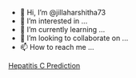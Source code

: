 - 👋 Hi, I’m @jillaharshitha73
- 👀 I’m interested in ...
- 🌱 I’m currently learning ...
- 💞️ I’m looking to collaborate on ...
- 📫 How to reach me ...

<!---
jillaharshitha73/jillaharshitha73 is a ✨ special ✨ repository because its `README.md` (this file) appears on your GitHub profile.
You can click the Preview link to take a look at your changes.
--->
[Hepatitis C Prediction](https://github.com/Bhavanalagadapati/Hepatitis-C-Prediction)
